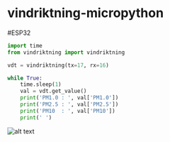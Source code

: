 # vindriktning-micropython

#ESP32
```python
import time
from vindriktning import vindriktning

vdt = vindriktning(tx=17, rx=16)

while True:
    time.sleep(1)
    val = vdt.get_value()
    print('PM1.0 : ', val['PM1.0'])
    print('PM2.5 : ', val['PM2.5'])
    print('PM10  : ', val['PM10'])
    print(' ')
```

![alt text](https://community-assets.home-assistant.io/original/3X/3/4/3466a02665738d7c7528430ea7918df1dd22446b.jpeg)

